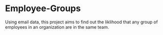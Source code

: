 # Employee-Groups

Using email data, this project aims to find out the liklihood that any group of employees in an organization are in the same team. 
